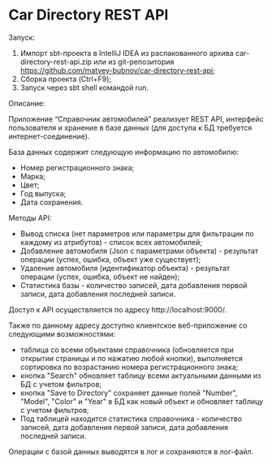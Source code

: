 # Car Directory REST API
Запуск:
1. Импорт sbt-проекта в IntelliJ IDEA из распакованного архива car-directory-rest-api.zip или из git-репозитория https://github.com/matvey-bubnov/car-directory-rest-api;
2. Сборка проекта (Ctrl+F9);
3. Запуск через sbt shell командой run.

Описание:

Приложение “Справочник автомобилей” реализует REST API, интерфейс пользователя и хранение в базе данных (для доступа к БД требуется интернет-соединение).

База данных содержит следующую информацию по автомобилю:
- Номер регистрационного знака;
- Марка;
- Цвет;
- Год выпуска;
- Дата сохранения.

Методы API:
- Вывод списка (нет параметров или параметры для фильтрации по каждому из атрибутов) - список всех автомобилей;
- Добавление автомобиля (Json с параметрами объекта) - результат операции (успех, ошибка, объект уже существует);
- Удаление автомобиля (идентификатор объекта) - результат операции (успех, ошибка, объект не найден);
- Статистика базы - количество записей, дата добавления первой записи, дата добавления последней записи.

Доступ к API осуществляется по адресу http://localhost:9000/.

Также по данному адресу доступно клиентское веб-приложение со следующими возможностями:
- таблица со всеми объектами справочника (обновляется при открытии страницы и по нажатию любой кнопки), выполняется сортировка по возрастанию номера регистрационного знака;
- кнопка "Search" обновляет таблицу всеми актуальными данными из БД с учетом фильтров;
- кнопка "Save to Directory" сохраняет данные полей "Number", "Model", "Color" и "Year" в БД как новый объект и обновляет таблицу с учетом фильтров;
- Под таблицей находится статистика справочника - количество записей, дата добавления первой записи, дата добавления последней записи.

Операции с базой данных выводятся в лог и сохраняются в лог-файл.
